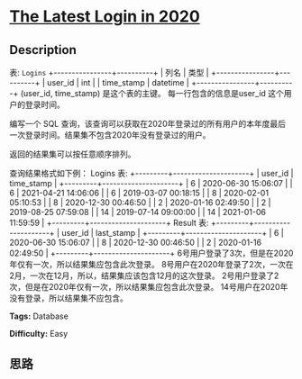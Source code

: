 # [The Latest Login in 2020][title]

## Description

表: `Logins`
            +----------------+----------+    | 列名           | 类型      |    +----------------+----------+    | user_id        | int      |    | time_stamp     | datetime |    +----------------+----------+    (user_id, time_stamp) 是这个表的主键。    每一行包含的信息是user_id 这个用户的登录时间。    

编写一个 SQL 查询，该查询可以获取在2020年登录过的所有用户的本年度最后一次登录时间。结果集不包含2020年没有登录过的用户。

返回的结果集可以按任意顺序排列。

查询结果格式如下例：
            Logins 表:    +---------+---------------------+    | user_id | time_stamp          |    +---------+---------------------+    | 6       | 2020-06-30 15:06:07 |    | 6       | 2021-04-21 14:06:06 |    | 6       | 2019-03-07 00:18:15 |    | 8       | 2020-02-01 05:10:53 |    | 8       | 2020-12-30 00:46:50 |    | 2       | 2020-01-16 02:49:50 |    | 2       | 2019-08-25 07:59:08 |    | 14      | 2019-07-14 09:00:00 |    | 14      | 2021-01-06 11:59:59 |    +---------+---------------------+        Result 表:    +---------+---------------------+    | user_id | last_stamp          |    +---------+---------------------+    | 6       | 2020-06-30 15:06:07 |    | 8       | 2020-12-30 00:46:50 |    | 2       | 2020-01-16 02:49:50 |    +---------+---------------------+    6号用户登录了3次，但是在2020年仅有一次，所以结果集应包含此次登录。    8号用户在2020年登录了2次，一次在2月，一次在12月，所以，结果集应该包含12月的这次登录。    2号用户登录了2次，但是在2020年仅有一次，所以结果集应包含此次登录。    14号用户在2020年没有登录，所以结果集不应包含。    


**Tags:** Database

**Difficulty:** Easy

## 思路

[title]: https://leetcode-cn.com/problems/the-latest-login-in-2020
